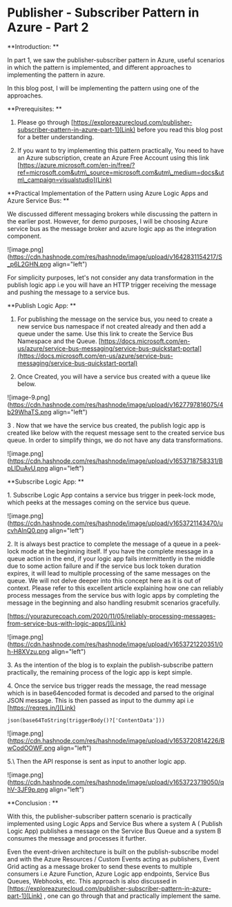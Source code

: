 # Publisher - Subscriber Pattern in Azure - Part 2

\*\*Introduction: \*\*

In part 1, we saw the publisher-subscriber pattern in Azure, useful scenarios in which the pattern is implemented, and different approaches to implementing the pattern in azure.

In this blog post, I will be implementing the pattern using one of the approaches.

\*\*Prerequisites: \*\*

1. Please go through [https://exploreazurecloud.com/publisher-subscriber-pattern-in-azure-part-1](Link) before you read this blog post for a better understanding.
    
2. If you want to try implementing this pattern practically, You need to have an Azure subscription, create an Azure Free Account using this link [https://azure.microsoft.com/en-in/free/?ref=microsoft.com&utm\_source=microsoft.com&utm\_medium=docs&utm\_campaign=visualstudio](Link)
    

\*\*Practical Implementation of the Pattern using Azure Logic Apps and Azure Service Bus: \*\*

We discussed different messaging brokers while discussing the pattern in the earlier post. However, for demo purposes, I will be choosing Azure service bus as the message broker and azure logic app as the integration component.

![image.png](https://cdn.hashnode.com/res/hashnode/image/upload/v1642831154217/S_p6L2GHN.png align="left")

For simplicity purposes, let's not consider any data transformation in the publish logic app i.e you will have an HTTP trigger receiving the message and pushing the message to a service bus.

\*\*Publish Logic App: \*\*

1. For publishing the message on the service bus, you need to create a new service bus namespace if not created already and then add a queue under the same. Use this link to create the Service Bus Namespace and the Queue. [https://docs.microsoft.com/en-us/azure/service-bus-messaging/service-bus-quickstart-portal](https://docs.microsoft.com/en-us/azure/service-bus-messaging/service-bus-quickstart-portal)
    
2. Once Created, you will have a service bus created with a queue like below.
    

![image-9.png](https://cdn.hashnode.com/res/hashnode/image/upload/v1627797816075/4b29WhaTS.png align="left")

3 . Now that we have the service bus created, the publish logic app is created like below with the request message sent to the created service bus queue. In order to simplify things, we do not have any data transformations.

![image.png](https://cdn.hashnode.com/res/hashnode/image/upload/v1653718758331/BpLlDuAvU.png align="left")

\*\*Subscribe Logic App: \*\*

1\. Subscribe Logic App contains a service bus trigger in peek-lock mode, which peeks at the messages coming on the service bus queue.

![image.png](https://cdn.hashnode.com/res/hashnode/image/upload/v1653721143470/ucvhAlnQ0.png align="left")

2\. It is always best practice to complete the message of a queue in a peek-lock mode at the beginning itself. If you have the complete message in a queue action in the end, if your logic app fails intermittently in the middle due to some action failure and if the service bus lock token duration expires, it will lead to multiple processing of the same messages on the queue. We will not delve deeper into this concept here as it is out of context. Please refer to this excellent article explaining how one can reliably process messages from the service bus with logic apps by completing the message in the beginning and also handling resubmit scenarios gracefully.

[https://yourazurecoach.com/2020/11/05/reliably-processing-messages-from-service-bus-with-logic-apps/](Link)

![image.png](https://cdn.hashnode.com/res/hashnode/image/upload/v1653721220351/0h-H8XVzu.png align="left")

3\. As the intention of the blog is to explain the publish-subscribe pattern practically, the remaining process of the logic app is kept simple.

4\. Once the service bus trigger reads the message, the read message which is in base64encoded format is decoded and parsed to the original JSON message. This is then passed as input to the dummy api i.e [https://reqres.in/](Link)

```plaintext
json(base64ToString(triggerBody()?['ContentData']))
```

![image.png](https://cdn.hashnode.com/res/hashnode/image/upload/v1653720814226/BwCodOOWF.png align="left")

5.\\ Then the API response is sent as input to another logic app.

![image.png](https://cdn.hashnode.com/res/hashnode/image/upload/v1653723719050/qhV-3JF9p.png align="left")

\*\*Conclusion : \*\*

With this, the publisher-subscriber pattern scenario is practically implemented using Logic Apps and Service Bus where a system A ( Publish Logic App) publishes a message on the Service Bus Queue and a system B consumes the message and processes it further.

Even the event-driven architecture is built on the publish-subscribe model and with the Azure Resources / Custom Events acting as publishers, Event Grid acting as a message broker to send these events to multiple consumers i.e Azure Function, Azure Logic app endpoints, Service Bus Queues, Webhooks, etc. This approach is also discussed in [https://exploreazurecloud.com/publisher-subscriber-pattern-in-azure-part-1](Link) , one can go through that and practically implement the same.